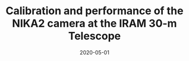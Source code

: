 ---
title: "Calibration and performance of the NIKA2 camera at the IRAM 30-m Telescope"
collection: publications
permalink: /publication/2020-05-01-Calibration-and-performance-of-the-NIKA2-camera-at-the-IRAM-30-m-Telescope
date: 2020-05-01
venue: 'aap'
citation: ' L. {Perotto},  N. {Ponthieu},  J. {Mac{\&apos;\i}as-P{\&apos;e}rez},  R. {Adam},  P. {Ade},  P. {Andr{\&apos;e}},  A. {Andrianasolo},  H. {Aussel},  A. {Beelen},  A. {Beno{\^\i}t},  S. {Berta},  A. {Bideaud},  O. {Bourrion},  M. {Calvo},  A. {Catalano},  B. {Comis},  M. {De Petris},  F. {D{\&apos;e}sert},  S. {Doyle},  E. {Driessen},  P. {Garc{\&apos;\i}a},  A. {Gomez},  J. {Goupy},  D. {John},  F. {K{\&apos;e}ruzor{\&apos;e}},  C. {Kramer},  B. {Ladjelate},  G. {Lagache},  S. {Leclercq},  J. {Lestrade},  A. {Maury},  P. {Mauskopf},  F. {Mayet},  A. {Monfardini},  S. {Navarro},  J. {Pe{\~n}alver},  F. {Pierfederici},  G. {Pisano},  V. {Rev{\&apos;e}ret},  A. {Ritacco},  C. {Romero},  H. {Roussel},  F. {Ruppin},  K. {Schuster},  S. {Shu},  A. {Sievers},  C. {Tucker},  R. {Zylka}, &quot;Calibration and performance of the NIKA2 camera at the IRAM 30-m Telescope.&quot; aap, 2020.'
---